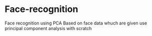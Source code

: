 # Face-recognition
Face recognition using PCA
Based on face data whuch are given use principal component analysis with scratch 
